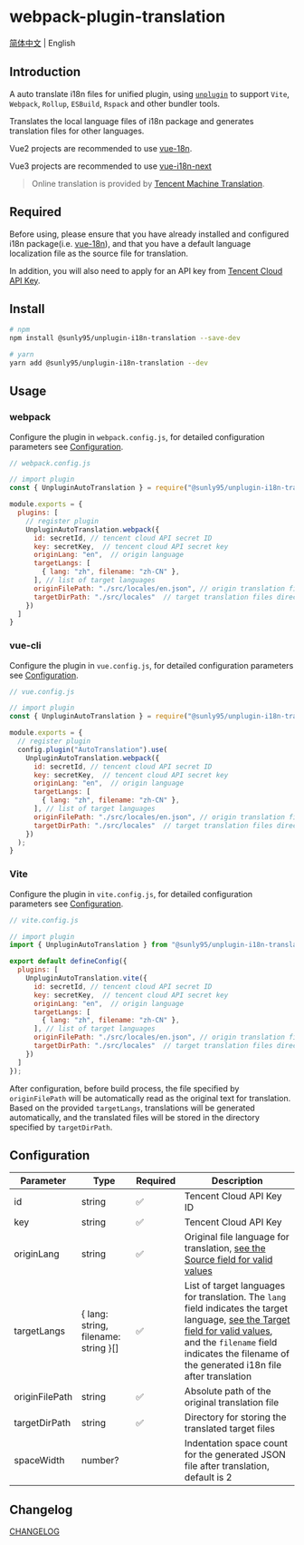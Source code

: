 # webpack-plugin-translation

[简体中文](./README.md) | English

## Introduction

A auto translate i18n files for unified plugin, using [`unplugin`](https://github.com/unjs/unplugin) to support `Vite`, `Webpack`, `Rollup`, `ESBuild`, `Rspack` and other bundler tools.

Translates the local language files of i18n package and generates translation files for other languages.

Vue2 projects are recommended to use [vue-18n](https://kazupon.github.io/vue-i18n/).

Vue3 projects are recommended to use [vue-i18n-next](https://github.com/intlify/vue-i18n-next)

> Online translation is provided by [Tencent Machine Translation](https://cloud.tencent.com/document/api/551/15619).

## Required

Before using, please ensure that you have already installed and configured i18n package(i.e. [vue-18n](https://kazupon.github.io/vue-i18n/)), and that you have a default language localization file as the source file for translation.

In addition, you will also need to apply for an API key from [Tencent Cloud API Key](https://console.cloud.tencent.com/capi).

## Install

```bash
# npm
npm install @sunly95/unplugin-i18n-translation --save-dev

# yarn
yarn add @sunly95/unplugin-i18n-translation --dev
```

## Usage

### webpack

Configure the plugin in `webpack.config.js`, for detailed configuration parameters see [Configuration](#Configuration).

```js
// webpack.config.js

// import plugin
const { UnpluginAutoTranslation } = require("@sunly95/unplugin-i18n-translation");

module.exports = {
  plugins: [
    // register plugin
    UnpluginAutoTranslation.webpack({
      id: secretId, // tencent cloud API secret ID
      key: secretKey,  // tencent cloud API secret key
      originLang: "en",  // origin language
      targetLangs: [
        { lang: "zh", filename: "zh-CN" },
      ], // list of target languages
      originFilePath: "./src/locales/en.json", // origin translation file
      targetDirPath: "./src/locales"  // target translation files directory
    })
  ]
}
```

### vue-cli

Configure the plugin in `vue.config.js`, for detailed configuration parameters see [Configuration](#Configuration).

```js
// vue.config.js

// import plugin
const { UnpluginAutoTranslation } = require("@sunly95/unplugin-i18n-translation");

module.exports = {
  // register plugin
  config.plugin("AutoTranslation").use(
    UnpluginAutoTranslation.webpack({
      id: secretId, // tencent cloud API secret ID
      key: secretKey,  // tencent cloud API secret key
      originLang: "en",  // origin language
      targetLangs: [
        { lang: "zh", filename: "zh-CN" },
      ], // list of target languages
      originFilePath: "./src/locales/en.json", // origin translation file
      targetDirPath: "./src/locales"  // target translation files directory
    })
  );
}
```

### Vite

Configure the plugin in `vite.config.js`, for detailed configuration parameters see [Configuration](#Configuration).

```js
// vite.config.js

// import plugin
import { UnpluginAutoTranslation } from "@sunly95/unplugin-i18n-translation";

export default defineConfig({
  plugins: [
    UnpluginAutoTranslation.vite({
      id: secretId, // tencent cloud API secret ID
      key: secretKey,  // tencent cloud API secret key
      originLang: "en",  // origin language
      targetLangs: [
        { lang: "zh", filename: "zh-CN" },
      ], // list of target languages
      originFilePath: "./src/locales/en.json", // origin translation file
      targetDirPath: "./src/locales"  // target translation files directory
    })
  ]
});
```

After configuration, before build process, the file specified by `originFilePath` will be automatically read as the original text for translation. Based on the provided `targetLangs`, translations will be generated automatically, and the translated files will be stored in the directory specified by `targetDirPath`.

## Configuration

| Parameter      | Type                                 | Required | Description                                                                                                                                                                                                                                                                       |
| -------------- | ------------------------------------ | -------- | --------------------------------------------------------------------------------------------------------------------------------------------------------------------------------------------------------------------------------------------------------------------------------- |
| id             | string                               | ✅        | Tencent Cloud API Key ID                                                                                                                                                                                                                                                          |
| key            | string                               | ✅        | Tencent Cloud API Key                                                                                                                                                                                                                                                             |
| originLang     | string                               | ✅        | Original file language for translation, [see the Source field for valid values](https://cloud.tencent.com/document/api/551/15619)                                                                                                                                                 |
| targetLangs    | { lang: string, filename: string }[] | ✅        | List of target languages for translation. The `lang` field indicates the target language, [see the Target field for valid values](https://cloud.tencent.com/document/api/551/15619), and the `filename` field indicates the filename of the generated i18n file after translation |
| originFilePath | string                               | ✅        | Absolute path of the original translation file                                                                                                                                                                                                                                    |
| targetDirPath  | string                               | ✅        | Directory for storing the translated target files                                                                                                                                                                                                                                 |
| spaceWidth     | number?                              |          | Indentation space count for the generated JSON file after translation, default is 2                                                                                                                                                                                               |

## Changelog

[CHANGELOG](./CHANGELOG.md)

